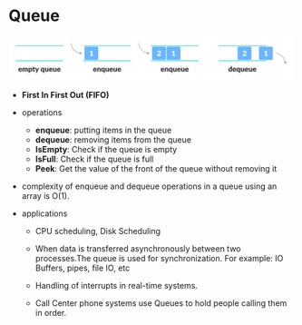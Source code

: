 # Queue

![](queue.png)

* **First In First Out (FIFO)**
* operations

  * **enqueue**: putting items in the queue
  * **dequeue**: removing items from the queue
  * **IsEmpty**: Check if the queue is empty
  * **IsFull**: Check if the queue is full
  * **Peek**: Get the value of the front of the queue without removing it
* complexity of enqueue and dequeue operations in a queue using an array is O(1).
* applications

  * CPU scheduling, Disk Scheduling

  * When data is transferred asynchronously between two processes.The queue is used for synchronization. For example: IO Buffers, pipes, file IO, etc

  * Handling of interrupts in real-time systems.

  * Call Center phone systems use Queues to hold people calling them in order.
